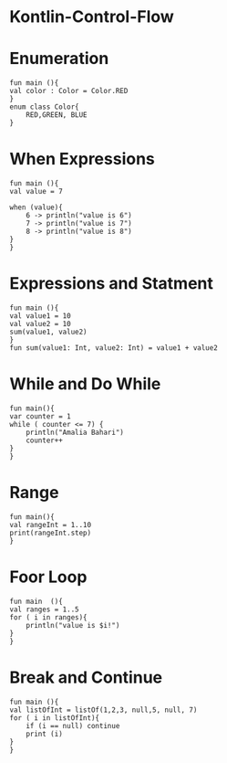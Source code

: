 # Kontlin-Control-Flow

# Enumeration

    fun main (){
    val color : Color = Color.RED
    }
    enum class Color{
        RED,GREEN, BLUE
    }

# When Expressions
    fun main (){
    val value = 7

    when (value){
        6 -> println("value is 6")
        7 -> println("value is 7")
        8 -> println("value is 8")
    }
    }
    
# Expressions and Statment
    fun main (){
    val value1 = 10
    val value2 = 10
    sum(value1, value2)
    }
    fun sum(value1: Int, value2: Int) = value1 + value2
    
# While and Do While
    fun main(){
    var counter = 1
    while ( counter <= 7) {
        println("Amalia Bahari")
        counter++
    }
    }
    
# Range
    fun main(){
    val rangeInt = 1..10
    print(rangeInt.step)
    }
    
# Foor Loop
    fun main  (){
    val ranges = 1..5
    for ( i in ranges){
        println("value is $i!")
    }
    }
    
# Break and Continue
    fun main (){
    val listOfInt = listOf(1,2,3, null,5, null, 7)
    for ( i in listOfInt){
        if (i == null) continue
        print (i)
    }
    }

